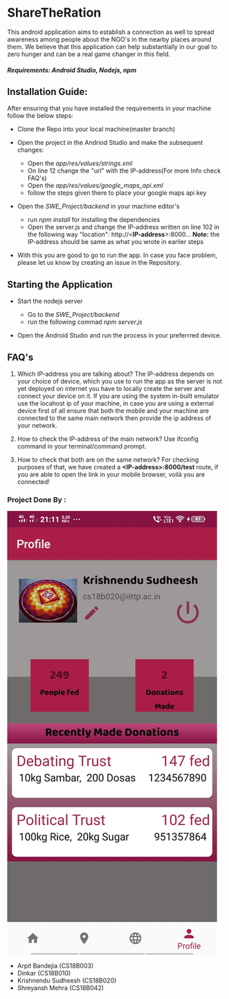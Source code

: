# ShareTheRation

This android application aims to establish a connection as well to spread awareness among people about the NGO's in the nearby places around them. We believe that this application can help substantially in our goal to zero hunger and can be a real game changer in this field.

##### Requirements: Android Studio, Nodejs, npm
## Installation Guide:
After ensuring that you have installed the requirements in your machine follow the below steps:

* Clone the Repo into your local machine(master branch)
* Open the project in the Andriod Studio and make the subsequent changes:
  * Open the *app/res/values/strings.xml*
  * On line 12 change the "url" with the IP-address(For more Info check FAQ's)
  * Open the *app/res/values/google_maps_api.xml*
  * follow the steps given there to place your google maps api key
* Open the *SWE_Project/backend* in your machine editor's
  * run *npm install* for installing the dependencies 
  * Open the server.js and change the IP-address written on line 102 in the following way
    "location": http://<**IP-address**>:8000... 
    **Note:** the IP-address should be same as what you wrote in earlier steps
 
 * With this you are good to go to run the app. In case you face problem, please let us know by creating an issue in the Repository.

## Starting the Application

* Start the nodejs server
  * Go to the *SWE_Project/backend* 
  * run the following commad *npm server.js*
  
 * Open the Android Studio and run the process in your preferrred device.
 
## FAQ's

1. Which IP-address you are talking about?
The IP-address depends on your choice of device, which you use to run the app as the server is not yet deployed on internet you have to locally create the server and connect your device on it. If you are using the system in-built emulator use the locahost ip of your machine, in case you are using a external device first of all ensure that both the mobile and your machine are connected to the same main network then provide the ip address of your network. 

2. How to check the IP-address of the main network?
Use ifconfig command in your terminal/command prompt.

3. How to check that both are on the same network?
For checking purposes of that, we have created a **\<IP-address\>:8000/test** route, if you are able to open the link in your mobile browser, voilà you are connected!



 
 
  



### Project Done By :

![profile page](/images/1.jpeg)

- Arpit Bandejia (CS18B003)
- Dinkar (CS18B010)
- Krishnendu Sudheesh (CS18B020)
- Shreyansh Mehra (CS18B042)

